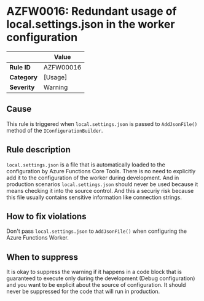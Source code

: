 # AZFW0016: Redundant usage of local.settings.json in the worker configuration

| | Value |
|-|-|
| **Rule ID** |AZFW00016|
| **Category** |[Usage]|
| **Severity** |Warning|

## Cause

This rule is triggered when `local.settings.json` is passed to `AddJsonFile()` method of the `IConfigurationBuilder`.

## Rule description

`local.settings.json` is a file that is automatically loaded to the configuration by Azure Functions Core Tools.
There is no need to explicitly add it to the configuration of the worker during development. And in production scenarios `local.settings.json` should never be used because it means checking it into the source control.
And this a securiy risk because this file usually contains sensitive information like connection strings.


## How to fix violations

Don't pass `local.settings.json` to `AddJsonFile()` when configuring the Azure Functions Worker.


## When to suppress

It is okay to suppress the warning if it happens in a code block that is guaranteed to execute only during the development (Debug configuration) and you want to be explicit about the source of configuration. It should never be suppressed for the code that will run in production.